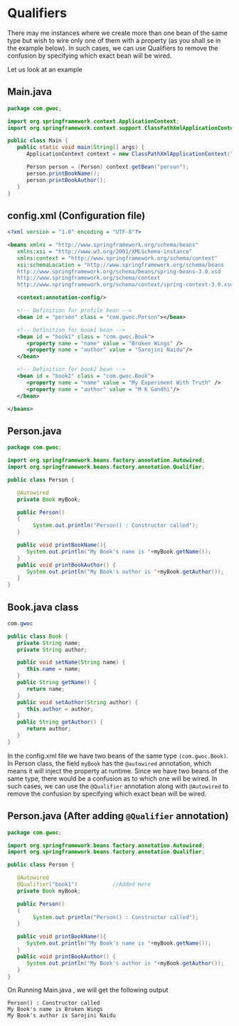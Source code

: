 # Qualifiers

There may me instances where we create more than one bean of the same type but wish to wire only one of them with a property (as you shall se in the example below). In such cases, we can use Qualifiers to remove the confusion by specifying which exact bean will be wired.

Let us look at an example 

## Main.java

```java
package com.gwoc;

import org.springframework.context.ApplicationContext;
import org.springframework.context.support.ClassPathXmlApplicationContext;

public class Main {
   public static void main(String[] args) {
      ApplicationContext context = new ClassPathXmlApplicationContext("config.xml");

      Person person = (Person) context.getBean("person");
      person.printBookName();
      person.printBookAuthor();
   }
}
```

## config.xml (Configuration file)

```xml
<?xml version = "1.0" encoding = "UTF-8"?>

<beans xmlns = "http://www.springframework.org/schema/beans"
   xmlns:xsi = "http://www.w3.org/2001/XMLSchema-instance"
   xmlns:context = "http://www.springframework.org/schema/context"
   xsi:schemaLocation = "http://www.springframework.org/schema/beans
   http://www.springframework.org/schema/beans/spring-beans-3.0.xsd
   http://www.springframework.org/schema/context
   http://www.springframework.org/schema/context/spring-context-3.0.xsd">

   <context:annotation-config/>

   <!-- Definition for profile bean -->
   <bean id = "person" class = "com.gwoc.Person"></bean>

   <!-- Definition for book1 bean -->
   <bean id = "book1" class = "com.gwoc.Book">
      <property name = "name" value = "Broken Wings" />
      <property name = "author" value = "Sarojini Naidu"/>
   </bean>

   <!-- Definition for book2 bean -->
   <bean id = "book2" class = "com.gwoc.Book">
      <property name = "name" value = "My Experiment With Truth" />
      <property name = "author" value = "M K Gandhi"/>
   </bean>

</beans>
```

## Person.java

```java
package com.gwoc;

import org.springframework.beans.factory.annotation.Autowired;
import org.springframework.beans.factory.annotation.Qualifier;

public class Person {

   @Autowired
   private Book myBook;

   public Person()
   {
        System.out.println("Person() : Constructor called");
   }

   public void printBookName(){
      System.out.println("My Book's name is "+myBook.getName());
   }
   public void printBookAuthor() {
      System.out.println("My Book's author is "+myBook.getAuthor());
   }
}
```

## Book.java class

```java
com.gwoc

public class Book {
   private String name;
   private String author;

   public void setName(String name) {
      this.name = name;
   }
   public String getName() {
      return name;
   }
   public void setAuthor(String author) {
      this.author = author;
   }
   public String getAuthor() {
      return author;
   }
}
```

In the config.xml file we have two beans of the same type `(com.gwoc.Book)`. In Person class, the field `myBook` has the  `@autowired` annotation, which means it will inject the property at runtime. Since we have two beans of the same type, there would be a confusion as to which one will be wired. In such cases, we can use the `@Qualifier` annotation along with `@Autowired` to remove the confusion by specifying which exact bean will be wired. 

## Person.java (After adding `@Qualifier` annotation)
```java
package com.gwoc;

import org.springframework.beans.factory.annotation.Autowired;
import org.springframework.beans.factory.annotation.Qualifier;

public class Person {

   @Autowired
   @Qualifier("book1")           //Added Here
   private Book myBook;

   public Person()
   {
        System.out.println("Person() : Constructor called");
   }

   public void printBookName(){
      System.out.println("My Book's name is "+myBook.getName());
   }
   public void printBookAuthor() {
      System.out.println("My Book's author is "+myBook.getAuthor());
   }
}
```

On Running Main.java , we will get the following output
```
Person() : Constructor called
My Book's name is Broken Wings
My Book's author is Sarojini Naidu
```


